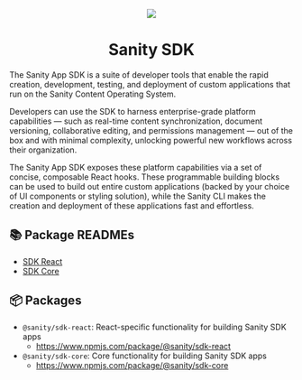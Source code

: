 <p align="center">
  <a href="https://sanity.io">
    <img src="https://cdn.sanity.io/images/3do82whm/next/1dfce9dde7a62ccaa8e8377254a1e919f6c07ad3-128x128.svg" />
  </a>
  <h1 align="center">Sanity SDK</h1>
</p>

The Sanity App SDK is a suite of developer tools that enable the rapid creation, development, testing, and deployment of custom applications that run on the Sanity Content Operating System.

Developers can use the SDK to harness enterprise-grade platform capabilities — such as real-time content synchronization, document versioning, collaborative editing, and permissions management — out of the box and with minimal complexity, unlocking powerful new workflows across their organization.

The Sanity App SDK exposes these platform capabilities via a set of concise, composable React hooks. These programmable building blocks can be used to build out entire custom applications (backed by your choice of UI components or styling solution), while the Sanity CLI makes the creation and deployment of these applications fast and effortless.

## 📚 Package READMEs

- [SDK React](./packages/react/README.md)
- [SDK Core](./packages/core/README.md)

## 📦 Packages

- `@sanity/sdk-react`: React-specific functionality for building Sanity SDK apps
  - https://www.npmjs.com/package/@sanity/sdk-react
- `@sanity/sdk-core`: Core functionality for building Sanity SDK apps
  - https://www.npmjs.com/package/@sanity/sdk-core
